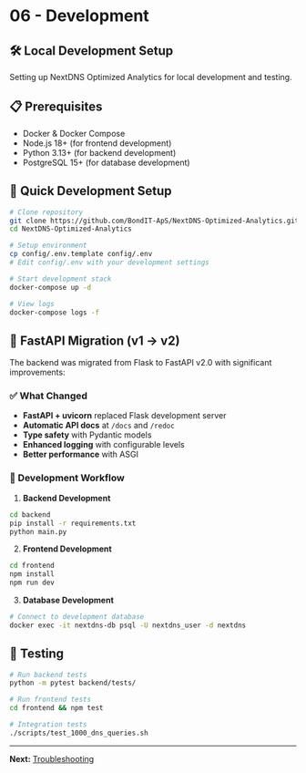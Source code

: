 # 06 - Development

## 🛠️ Local Development Setup

Setting up NextDNS Optimized Analytics for local development and testing.

## 📋 Prerequisites

- Docker & Docker Compose
- Node.js 18+ (for frontend development)
- Python 3.13+ (for backend development)
- PostgreSQL 15+ (for database development)

## 🚀 Quick Development Setup

```bash
# Clone repository
git clone https://github.com/BondIT-ApS/NextDNS-Optimized-Analytics.git
cd NextDNS-Optimized-Analytics

# Setup environment
cp config/.env.template config/.env
# Edit config/.env with your development settings

# Start development stack
docker-compose up -d

# View logs
docker-compose logs -f
```

## 🔄 FastAPI Migration (v1 → v2)

The backend was migrated from Flask to FastAPI v2.0 with significant improvements:

### ✅ What Changed
- **FastAPI + uvicorn** replaced Flask development server
- **Automatic API docs** at `/docs` and `/redoc`
- **Type safety** with Pydantic models
- **Enhanced logging** with configurable levels
- **Better performance** with ASGI

### 🔧 Development Workflow

1. **Backend Development**
```bash
cd backend
pip install -r requirements.txt
python main.py
```

2. **Frontend Development**
```bash
cd frontend
npm install
npm run dev
```

3. **Database Development**
```bash
# Connect to development database
docker exec -it nextdns-db psql -U nextdns_user -d nextdns
```

## 🧪 Testing

```bash
# Run backend tests
python -m pytest backend/tests/

# Run frontend tests
cd frontend && npm test

# Integration tests
./scripts/test_1000_dns_queries.sh
```

---

**Next:** [Troubleshooting](./07-troubleshooting.md)